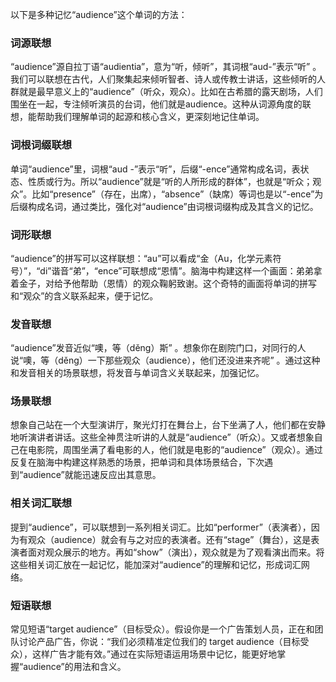 以下是多种记忆“audience”这个单词的方法：

### 词源联想
“audience”源自拉丁语“audientia”，意为“听，倾听”，其词根“aud-”表示“听” 。我们可以联想在古代，人们聚集起来倾听智者、诗人或传教士讲话，这些倾听的人群就是最早意义上的“audience”（听众，观众）。比如在古希腊的露天剧场，人们围坐在一起，专注倾听演员的台词，他们就是audience。这种从词源角度的联想，能帮助我们理解单词的起源和核心含义，更深刻地记住单词。

### 词根词缀联想
单词“audience”里，词根“aud -”表示“听”，后缀“-ence”通常构成名词，表状态、性质或行为。所以“audience”就是“听的人所形成的群体”，也就是“听众；观众”。比如“presence”（存在，出席），“absence”（缺席）等词也是以“-ence”为后缀构成名词，通过类比，强化对“audience”由词根词缀构成及其含义的记忆。 

### 词形联想
“audience”的拼写可以这样联想：“au”可以看成“金（Au，化学元素符号）”，“di”谐音“弟”，“ence”可联想成“恩情”。脑海中构建这样一个画面：弟弟拿着金子，对给予他帮助（恩情）的观众鞠躬致谢。这个奇特的画面将单词的拼写和“观众”的含义联系起来，便于记忆。

### 发音联想
“audience”发音近似“噢，等（děng）斯” 。想象你在剧院门口，对同行的人说“噢，等（děng）一下那些观众（audience），他们还没进来齐呢” 。通过这种和发音相关的场景联想，将发音与单词含义关联起来，加强记忆。

### 场景联想
想象自己站在一个大型演讲厅，聚光灯打在舞台上，台下坐满了人，他们都在安静地听演讲者讲话。这些全神贯注听讲的人就是“audience”（听众）。又或者想象自己在电影院，周围坐满了看电影的人，他们就是电影的“audience”（观众）。通过反复在脑海中构建这样熟悉的场景，把单词和具体场景结合，下次遇到“audience”就能迅速反应出其意思。

### 相关词汇联想
提到“audience”，可以联想到一系列相关词汇。比如“performer”（表演者），因为有观众（audience）就会有与之对应的表演者。还有“stage”（舞台），这是表演者面对观众展示的地方。再如“show”（演出），观众就是为了观看演出而来。将这些相关词汇放在一起记忆，能加深对“audience”的理解和记忆，形成词汇网络。 

### 短语联想
常见短语“target audience”（目标受众）。假设你是一个广告策划人员，正在和团队讨论产品广告，你说：“我们必须精准定位我们的 target audience（目标受众），这样广告才能有效。”通过在实际短语运用场景中记忆，能更好地掌握“audience”的用法和含义。 